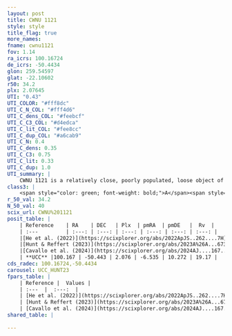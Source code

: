 ```yaml
---
layout: post
title: CWNU 1121
style: style
title_flag: true
more_names: 
fname: cwnu1121
fov: 1.14
ra_icrs: 100.16724
de_icrs: -50.4434
glon: 259.54597
glat: -22.10602
r50: 34.2
plx: 2.07645
UTI: "0.43"
UTI_COLOR: "#fff8dc"
UTI_C_N_COL: "#fff4d6"
UTI_C_dens_COL: "#feebcf"
UTI_C_C3_COL: "#d4edca"
UTI_C_lit_COL: "#fee8cc"
UTI_C_dup_COL: "#a6cab9"
UTI_C_N: 0.4
UTI_C_dens: 0.35
UTI_C_C3: 0.75
UTI_C_lit: 0.33
UTI_C_dup: 1.0
UTI_summary: |
    CWNU 1121 is a relatively close, poorly populated, loose object of high C3 quality. It was recently reported in the literature.
class3: |
    <span style="color: green; font-weight: bold;">A</span><span style="color: #FFC300; font-weight: bold;">B</span>
r_50_val: 34.2
N_50_val: 40
scix_url: CWNU%201121
posit_table: |
    | Reference    | RA    | DEC   | Plx  | pmRA  | pmDE   |  Rv  |
    | :---         | :---: | :---: | :---: | :---: | :---: | :---: |
    |[He et al. (2022)](https://scixplorer.org/abs/2022ApJS..262....7H) | 100.061 | -50.009 | 2.098 | -6.574 | 10.178 | -- |
    |[Hunt & Reffert (2023)](https://scixplorer.org/abs/2023A%26A...673A.114H) | 100.049 | -50.543 | 2.081 | -6.413 | 10.426 | 16.839 |
    |[Cavallo et al. (2024)](https://scixplorer.org/abs/2024AJ....167...12C) | 99.278 | -49.335 | 2.088 | -- | -- | -- |
    | **UCC** |100.167 | -50.443 | 2.076 | -6.535 | 10.272 | 19.17 | 
cds_radec: 100.16724,-50.4434
carousel: UCC_HUNT23
fpars_table: |
    | Reference |  Values |
    | :---  |  :---:  |
    | [He et al. (2022)](https://scixplorer.org/abs/2022ApJS..262....7H) | `A0=0.35, logAge=7.7` |
    | [Hunt & Reffert (2023)](https://scixplorer.org/abs/2023A%26A...673A.114H) | `AV50=0.058, diffAV50=0.769, MOD50=8.328, logAge50=7.74` |
    | [Cavallo et al. (2024)](https://scixplorer.org/abs/2024AJ....167...12C) | `AV50=0.37, dMod50=8.47, logAge50=7.49, [Fe/H]50=0.15` |
shared_table: |
    
---
```

